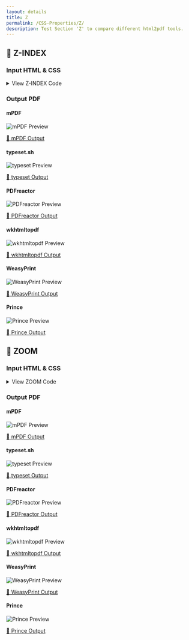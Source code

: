 ```yaml
---
layout: details
title: Z
permalink: /CSS-Properties/Z/
description: Test Section 'Z' to compare different html2pdf tools.
---
```




## 🔬 Z-INDEX

### Input HTML & CSS

<details>
    <summary>
        View Z-INDEX Code
    </summary>
    <pre><code class="hljs xml"><span class="hljs-meta">&lt;!DOCTYPE <span class="hljs-meta-keyword">html</span>&gt;</span>
<span class="hljs-comment">&lt;!-- Sample from https://www.w3schools.com/cssref/pr_pos_z-index.asp --&gt;</span>
<span class="hljs-tag">&lt;<span class="hljs-name">html</span> <span class="hljs-attr">lang</span>=<span class="hljs-string">"en"</span>&gt;</span>
    <span class="hljs-tag">&lt;<span class="hljs-name">head</span>&gt;</span>
        <span class="hljs-tag">&lt;<span class="hljs-name">style</span>&gt;</span><span class="css">
        <span class="hljs-selector-tag">img</span> {
  <span class="hljs-attribute">position</span>: absolute;
  <span class="hljs-attribute">left</span>: <span class="hljs-number">0px</span>;
  <span class="hljs-attribute">top</span>: <span class="hljs-number">0px</span>;
  <span class="hljs-attribute">z-index</span>: -<span class="hljs-number">1</span>;
}
        </span><span class="hljs-tag">&lt;/<span class="hljs-name">style</span>&gt;</span>
    <span class="hljs-tag">&lt;/<span class="hljs-name">head</span>&gt;</span>
    <span class="hljs-tag">&lt;<span class="hljs-name">body</span>&gt;</span>
    
<span class="hljs-tag">&lt;<span class="hljs-name">h1</span>&gt;</span>The z-index Property<span class="hljs-tag">&lt;/<span class="hljs-name">h1</span>&gt;</span>

<span class="hljs-tag">&lt;<span class="hljs-name">img</span> <span class="hljs-attr">src</span>=<span class="hljs-string">"https://www.w3schools.com/cssref/w3css.gif"</span> <span class="hljs-attr">width</span>=<span class="hljs-string">"100"</span> <span class="hljs-attr">height</span>=<span class="hljs-string">"140"</span>&gt;</span>

<span class="hljs-tag">&lt;<span class="hljs-name">p</span>&gt;</span>Because the image has a z-index of -1, it will be placed behind the heading.<span class="hljs-tag">&lt;/<span class="hljs-name">p</span>&gt;</span>

    <span class="hljs-tag">&lt;/<span class="hljs-name">body</span>&gt;</span>
<span class="hljs-tag">&lt;/<span class="hljs-name">html</span>&gt;</span></code></pre>
    <p>
        <a href="https://raw.githubusercontent.com/azettl/compare.html2pdf.tools/master//html/CSS%20Properties/Z/z-index.html" target="_blank" rel="noopener">📄 Get Input HTML on GitHub</a>
    </p>
</details>

### Output PDF

<div class="details-boxes">
    <div>
        <h4>mPDF</h4>
        <img src="/{{ page.path }}/../mpdf__html_CSS_Properties_Z_z-index.html.png" alt="mPDF Preview" />
        <p>
            <a href="/{{ page.path }}/../mpdf__html_CSS_Properties_Z_z-index.html.pdf" target="_blank">📕 mPDF Output</a>
        </p>
    </div>
    <div>
        <h4>typeset.sh</h4>
        <img src="/{{ page.path }}/../typeset__html_CSS_Properties_Z_z-index.html.png" alt="typeset Preview" />
        <p>
            <a href="/{{ page.path }}/../typeset__html_CSS_Properties_Z_z-index.html.pdf" target="_blank">📕 typeset Output</a>
        </p>
    </div>
    <div>
        <h4>PDFreactor</h4>
        <img src="/{{ page.path }}/../pdfreactor__html_CSS_Properties_Z_z-index.html.png" alt="PDFreactor Preview" />
        <p>
            <a href="/{{ page.path }}/../pdfreactor__html_CSS_Properties_Z_z-index.html.pdf" target="_blank">📕 PDFreactor Output</a>
        </p>
    </div>
    <div>
        <h4>wkhtmltopdf</h4>
        <img src="/{{ page.path }}/../wkhtmltopdf__html_CSS_Properties_Z_z-index.html.png" alt="wkhtmltopdf Preview" />
        <p>
            <a href="/{{ page.path }}/../wkhtmltopdf__html_CSS_Properties_Z_z-index.html.pdf" target="_blank">📕 wkhtmltopdf Output</a>
        </p>
    </div>
    <div>
        <h4>WeasyPrint</h4>
        <img src="/{{ page.path }}/../weasyprint__html_CSS_Properties_Z_z-index.html.png" alt="WeasyPrint Preview" />
        <p>
            <a href="/{{ page.path }}/../weasyprint__html_CSS_Properties_Z_z-index.html.pdf" target="_blank">📕 WeasyPrint Output</a>
        </p>
    </div>
    <div>
        <h4>Prince</h4>
        <img src="/{{ page.path }}/../princexml__html_CSS_Properties_Z_z-index.html.png" alt="Prince Preview" />
        <p>
            <a href="/{{ page.path }}/../princexml__html_CSS_Properties_Z_z-index.html.pdf" target="_blank">📕 Prince Output</a>
        </p>
    </div>
</div>

## 🔬 ZOOM

### Input HTML & CSS

<details>
    <summary>
        View ZOOM Code
    </summary>
    <pre><code class="hljs xml"><span class="hljs-meta">&lt;!DOCTYPE <span class="hljs-meta-keyword">html</span>&gt;</span>
<span class="hljs-comment">&lt;!-- Sample from https://css-tricks.com/almanac/properties/z/zoom/ --&gt;</span>
<span class="hljs-tag">&lt;<span class="hljs-name">html</span> <span class="hljs-attr">lang</span>=<span class="hljs-string">"en"</span>&gt;</span>
    <span class="hljs-tag">&lt;<span class="hljs-name">head</span>&gt;</span>
        <span class="hljs-tag">&lt;<span class="hljs-name">style</span>&gt;</span><span class="css">
        <span class="hljs-selector-tag">img</span><span class="hljs-selector-pseudo">:nth-child(2)</span> {
  <span class="hljs-attribute">zoom</span>: <span class="hljs-number">150%</span>;
}
<span class="hljs-selector-tag">img</span><span class="hljs-selector-pseudo">:nth-child(3)</span> {
  <span class="hljs-attribute">zoom</span>: <span class="hljs-number">1.8</span>;
}
<span class="hljs-selector-tag">img</span><span class="hljs-selector-pseudo">:nth-child(4)</span> {
  <span class="hljs-attribute">zoom</span>: <span class="hljs-number">0.2</span>;
}
        </span><span class="hljs-tag">&lt;/<span class="hljs-name">style</span>&gt;</span>
    <span class="hljs-tag">&lt;/<span class="hljs-name">head</span>&gt;</span>
    <span class="hljs-tag">&lt;<span class="hljs-name">body</span>&gt;</span>
        <span class="hljs-tag">&lt;<span class="hljs-name">img</span> <span class="hljs-attr">src</span>=<span class="hljs-string">"https://s3-us-west-2.amazonaws.com/s.cdpn.io/3/wisconsin.svg"</span>&gt;</span>
        <span class="hljs-tag">&lt;<span class="hljs-name">img</span> <span class="hljs-attr">src</span>=<span class="hljs-string">"https://s3-us-west-2.amazonaws.com/s.cdpn.io/3/wisconsin.svg"</span>&gt;</span>
        <span class="hljs-tag">&lt;<span class="hljs-name">img</span> <span class="hljs-attr">src</span>=<span class="hljs-string">"https://s3-us-west-2.amazonaws.com/s.cdpn.io/3/wisconsin.svg"</span>&gt;</span>
        <span class="hljs-tag">&lt;<span class="hljs-name">img</span> <span class="hljs-attr">src</span>=<span class="hljs-string">"https://s3-us-west-2.amazonaws.com/s.cdpn.io/3/wisconsin.svg"</span>&gt;</span>
    <span class="hljs-tag">&lt;/<span class="hljs-name">body</span>&gt;</span>
<span class="hljs-tag">&lt;/<span class="hljs-name">html</span>&gt;</span></code></pre>
    <p>
        <a href="https://raw.githubusercontent.com/azettl/compare.html2pdf.tools/master//html/CSS%20Properties/Z/zoom.html" target="_blank" rel="noopener">📄 Get Input HTML on GitHub</a>
    </p>
</details>

### Output PDF

<div class="details-boxes">
    <div>
        <h4>mPDF</h4>
        <img src="/{{ page.path }}/../mpdf__html_CSS_Properties_Z_zoom.html.png" alt="mPDF Preview" />
        <p>
            <a href="/{{ page.path }}/../mpdf__html_CSS_Properties_Z_zoom.html.pdf" target="_blank">📕 mPDF Output</a>
        </p>
    </div>
    <div>
        <h4>typeset.sh</h4>
        <img src="/{{ page.path }}/../typeset__html_CSS_Properties_Z_zoom.html.png" alt="typeset Preview" />
        <p>
            <a href="/{{ page.path }}/../typeset__html_CSS_Properties_Z_zoom.html.pdf" target="_blank">📕 typeset Output</a>
        </p>
    </div>
    <div>
        <h4>PDFreactor</h4>
        <img src="/{{ page.path }}/../pdfreactor__html_CSS_Properties_Z_zoom.html.png" alt="PDFreactor Preview" />
        <p>
            <a href="/{{ page.path }}/../pdfreactor__html_CSS_Properties_Z_zoom.html.pdf" target="_blank">📕 PDFreactor Output</a>
        </p>
    </div>
    <div>
        <h4>wkhtmltopdf</h4>
        <img src="/{{ page.path }}/../wkhtmltopdf__html_CSS_Properties_Z_zoom.html.png" alt="wkhtmltopdf Preview" />
        <p>
            <a href="/{{ page.path }}/../wkhtmltopdf__html_CSS_Properties_Z_zoom.html.pdf" target="_blank">📕 wkhtmltopdf Output</a>
        </p>
    </div>
    <div>
        <h4>WeasyPrint</h4>
        <img src="/{{ page.path }}/../weasyprint__html_CSS_Properties_Z_zoom.html.png" alt="WeasyPrint Preview" />
        <p>
            <a href="/{{ page.path }}/../weasyprint__html_CSS_Properties_Z_zoom.html.pdf" target="_blank">📕 WeasyPrint Output</a>
        </p>
    </div>
    <div>
        <h4>Prince</h4>
        <img src="/{{ page.path }}/../princexml__html_CSS_Properties_Z_zoom.html.png" alt="Prince Preview" />
        <p>
            <a href="/{{ page.path }}/../princexml__html_CSS_Properties_Z_zoom.html.pdf" target="_blank">📕 Prince Output</a>
        </p>
    </div>
</div>


